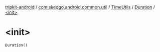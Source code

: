 [tripkit-android](../../../index.md) / [com.skedgo.android.common.util](../../index.md) / [TimeUtils](../index.md) / [Duration](index.md) / [&lt;init&gt;](./-init-.md)

# &lt;init&gt;

`Duration()`